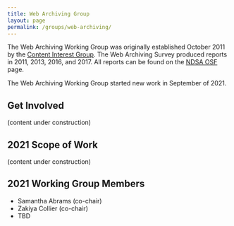```yaml
---
title: Web Archiving Group
layout: page
permalink: /groups/web-archiving/
---
```



The Web Archiving Working Group was originally established October 2011 by the [Content Interest Group](content-interest-group.md). The Web Archiving Survey produced reports in 2011, 2013, 2016, and 2017.  All reports can be found on the [NDSA OSF](https://osf.io/4ytb2/) page.  
   
The Web Archiving Working Group started new work in September of 2021.

## Get Involved
(content under construction)

## 2021 Scope of Work
(content under construction)


## 2021 Working Group Members
- Samantha Abrams (co-chair)
- Zakiya Collier (co-chair)
- TBD
  


